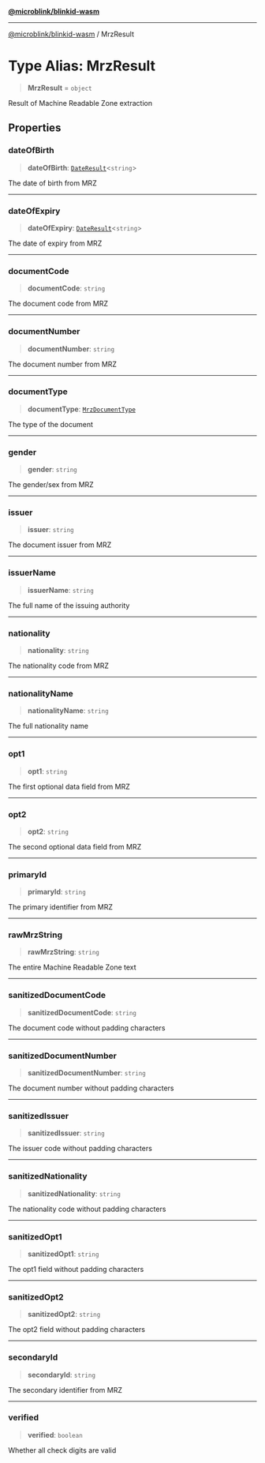 [**@microblink/blinkid-wasm**](../README.md)

***

[@microblink/blinkid-wasm](../README.md) / MrzResult

# Type Alias: MrzResult

> **MrzResult** = `object`

Result of Machine Readable Zone extraction

## Properties

### dateOfBirth

> **dateOfBirth**: [`DateResult`](DateResult.md)\<`string`\>

The date of birth from MRZ

***

### dateOfExpiry

> **dateOfExpiry**: [`DateResult`](DateResult.md)\<`string`\>

The date of expiry from MRZ

***

### documentCode

> **documentCode**: `string`

The document code from MRZ

***

### documentNumber

> **documentNumber**: `string`

The document number from MRZ

***

### documentType

> **documentType**: [`MrzDocumentType`](MrzDocumentType.md)

The type of the document

***

### gender

> **gender**: `string`

The gender/sex from MRZ

***

### issuer

> **issuer**: `string`

The document issuer from MRZ

***

### issuerName

> **issuerName**: `string`

The full name of the issuing authority

***

### nationality

> **nationality**: `string`

The nationality code from MRZ

***

### nationalityName

> **nationalityName**: `string`

The full nationality name

***

### opt1

> **opt1**: `string`

The first optional data field from MRZ

***

### opt2

> **opt2**: `string`

The second optional data field from MRZ

***

### primaryId

> **primaryId**: `string`

The primary identifier from MRZ

***

### rawMrzString

> **rawMrzString**: `string`

The entire Machine Readable Zone text

***

### sanitizedDocumentCode

> **sanitizedDocumentCode**: `string`

The document code without padding characters

***

### sanitizedDocumentNumber

> **sanitizedDocumentNumber**: `string`

The document number without padding characters

***

### sanitizedIssuer

> **sanitizedIssuer**: `string`

The issuer code without padding characters

***

### sanitizedNationality

> **sanitizedNationality**: `string`

The nationality code without padding characters

***

### sanitizedOpt1

> **sanitizedOpt1**: `string`

The opt1 field without padding characters

***

### sanitizedOpt2

> **sanitizedOpt2**: `string`

The opt2 field without padding characters

***

### secondaryId

> **secondaryId**: `string`

The secondary identifier from MRZ

***

### verified

> **verified**: `boolean`

Whether all check digits are valid
